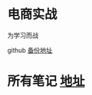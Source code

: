 # 电商实战

为学习而战

github [备份地址](https://github.com/xushinongpin/laravel-shop)

# 所有笔记 [地址](https://gitbook.ilvtian.vip/)





